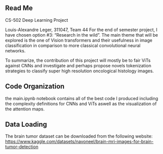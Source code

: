 ## Read Me
CS-502 Deep Learning Project

Louis-Alexandre Leger, 311047, Team 44
For the end of semester project, I have chosen option #3: “Research in the wild”. The
main theme that will be explored is the one of Vision transformers and their usefulness in image
classification in comparison to more classical convolutional neural networks.

To summarize, the contribution of this project will mostly be to fair ViTs against CNNs and
investigate and perhaps propose novels tokenization strategies to classify super high resolution
oncological histology images.

## Code Organization

the main.ipynb notebook contains all of the best code I produced including the complexity definitions for CNNs and ViTs aswell as the visualization of the attention maps. 

## Data Loading 

The brain tumor dataset can be downloaded from the following website: https://www.kaggle.com/datasets/navoneel/brain-mri-images-for-brain-tumor-detection


